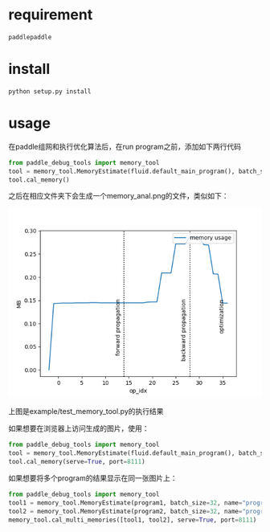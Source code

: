 
# requirement

```
paddlepaddle
```

# install

```shell
python setup.py install
``` 

# usage

在paddle组网和执行优化算法后，在run program之前，添加如下两行代码

```python
from paddle_debug_tools import memory_tool
tool = memory_tool.MemoryEstimate(fluid.default_main_program(), batch_size=32)
tool.cal_memory()
```

之后在相应文件夹下会生成一个memory_anal.png的文件，类似如下：

![example memory usage](image/memory_anal.png?raw=true "example memory usage")

上图是example/test_memory_tool.py的执行结果

如果想要在浏览器上访问生成的图片，使用：

```python
from paddle_debug_tools import memory_tool
tool = memory_tool.MemoryEstimate(fluid.default_main_program(), batch_size=32)
tool.cal_memory(serve=True, port=8111)
```

如果想要将多个program的结果显示在同一张图片上：

```python
from paddle_debug_tools import memory_tool
tool1 = memory_tool.MemoryEstimate(program1, batch_size=32, name="program1")
tool2 = memory_tool.MemoryEstimate(program2, batch_size=32, name="program2")
memory_tool.cal_multi_memories([tool1, tool2], serve=True, port=8111)
```
